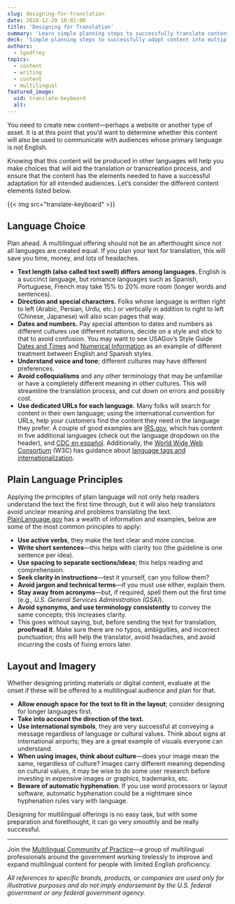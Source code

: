 ```yaml
---
slug: designing-for-translation
date: 2018-12-20 10:02:00
title: 'Designing for Translation'
summary: 'Learn simple planning steps to successfully translate content into multiple languages&#46;'
deck: 'Simple planning steps to successfully adapt content into multiple languages'
authors:
  - lgodfrey
topics:
  - content
  - writing
  - content
  - multilingual
featured_image:
  uid: translate-keyboard
  alt:
---
```


You need to create new content—perhaps a website or another type of asset. It is at this point that you’d want to determine whether this content will also be used to communicate with audiences whose primary language is not English.

Knowing that this content will be produced in other languages will help you make choices that will aid the translation or transcreation process, and ensure that the content has the elements needed to have a successful adaptation for all intended audiences. Let’s consider the different content elements listed below.

{{< img src="translate-keyboard" >}}

## Language Choice

Plan ahead. A multilingual offering should not be an afterthought since not all languages are created equal. If you plan your text for translation, this will save you time, money, and lots of headaches.

- **Text length (also called text swell) differs among languages.** English is a succinct language, but romance languages such as Spanish, Portuguese, French may take 15% to 20% more room (longer words and sentences).
- **Direction and special characters.** Folks whose language is written right to left (Arabic, Persian, Urdu, etc.) or vertically in addition to right to left (Chinese, Japanese) will also scan pages that way.
- **Dates and numbers.** Pay special attention to dates and numbers as different cultures use different notations, decide on a style and stick to that to avoid confusion. You may want to see USAGov’s Style Guide [Dates and Times](https://www.usa.gov/style-guide/style-guidance#item-212512) and [Numerical Information](https://www.usa.gov/style-guide/style-guidance#item-212514) as an example of different treatment between English and Spanish styles.
- **Understand voice and tone**; different cultures may have different preferences.
- **Avoid colloquialisms** and any other terminology that may be unfamiliar or have a completely different meaning in other cultures. This will streamline the translation process, and cut down on errors and possibly cost.
- **Use dedicated URLs for each language.** Many folks will search for content in their own language; using the international convention for URLs, help your customers find the content they need in the language they prefer. A couple of good examples are [IRS.gov](https://www.irs.gov/), which has content in five additional languages (check out the language dropdown on the header), and [CDC en español](https://www.cdc.gov/spanish/). Additionally, the [World Wide Web Consortium](https://en.wikipedia.org/wiki/World_Wide_Web_Consortium) (W3C) has guidance about [language tags and internationalization](https://www.w3.org/International/articles/language-tags/).

## Plain Language Principles

Applying the principles of plain language will not only help readers understand the text the first time through, but it will also help translators avoid unclear meaning and problems translating the text. [PlainLanguage.gov](https://www.plainlanguage.gov/) has a wealth of information and examples, below are some of the most common principles to apply:

- **Use active verbs**, they make the text clear and more concise.
- **Write short sentences**—this helps with clarity too (the guideline is one sentence per idea).
- **Use spacing to separate sections/ideas**; this helps reading and comprehension.
- **Seek clarity in instructions**—test it yourself, can you follow them?
- **Avoid jargon and technical terms**—if you must use either, explain them.
- **Stay away from acronyms**—but, if required, spell them out the first time (e.g., _U.S. General Services Administration (GSA)_).
- **Avoid synonyms, and use terminology consistently** to convey the same concepts; this increases clarity.
- This goes without saying, but, before sending the text for translation, **proofread it**.  Make sure there are no typos, ambiguities, and incorrect punctuation; this will help the translator, avoid headaches, and avoid incurring the costs of fixing errors later.

## Layout and Imagery

Whether designing printing materials or digital content, evaluate at the onset if these will be offered to a multilingual audience and plan for that.

- **Allow enough space for the text to fit in the layout**; consider designing for longer languages first.
- **Take into account the direction of the text.**
- **Use international symbols**, they are very successful at conveying a message regardless of language or cultural values. Think about signs at international airports; they are a great example of visuals everyone can understand.
- **When using images, think about culture**—does your image mean the same, regardless of culture? Images carry different meaning depending on cultural values, it may be wise to do some user research before investing in expensive images or graphics, trademarks, etc.
- **Beware of automatic hyphenation**. If you use word processors or layout software, automatic hyphenation could be a nightmare since hyphenation rules vary with language.

Designing for multilingual offerings is no easy task, but with some preparation and forethought, it can go very smoothly and be really successful.

---
Join the [Multilingual Community of Practice](https://digital.gov/communities/multilingual/)—a group of multilingual professionals around the government working tirelessly to improve and expand multilingual content for people with limited English proficiency.

_All references to specific brands, products, or companies are used only for illustrative purposes and do not imply endorsement by the U.S. federal government or any federal government agency._
